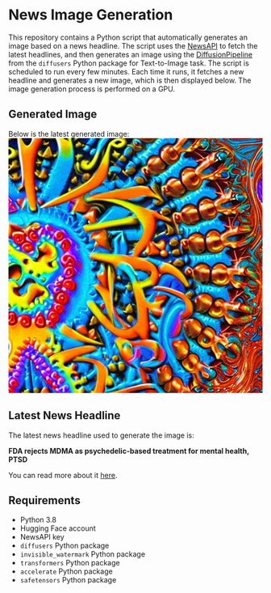 # News Image Generation
This repository contains a Python script that automatically generates an image based on a news headline. The script uses the [NewsAPI](https://newsapi.org/) to fetch the latest headlines, and then generates an image using the [DiffusionPipeline](https://github.com/huggingface/diffusers) from the `diffusers` Python package for Text-to-Image task.
The script is scheduled to run every few minutes. Each time it runs, it fetches a new headline and generates a new image, which is then displayed below. The image generation process is performed on a GPU.

## Generated Image
Below is the latest generated image:
![Generated Image](image.png)

## Latest News Headline
The latest news headline used to generate the image is:

**FDA rejects MDMA as psychedelic-based treatment for mental health, PTSD**

You can read more about it [here](https://news.google.com/rss/articles/CBMimgFBVV95cUxOVHUtSUk3Vk1CcE1FX0hKd04tZ2lBRjYzRjg0V1FlRTVwV2ZyTnFQSExtbzhMWmktdEpFWmJqMTVwOGxBMzVhTm9fTE91NkNnam5UajhtOTA5bURIR0xRT3ZUVmZSeWtzaVVKTWtqaXh4VVdmQ1BqclpDSjhGM3JwbEoyNHhOcFRYQUtyNTMtMGpoaXBkaDZBMkFR0gGfAUFVX3lxTE9SemF5Y0gzSFpjTFF5UGZ1N3c0Z3E2S2dQbHViQ3F2QjZvX3lfQzl1SVRiTXZVYnplWk9QQ24tX2wwblZ5RFV6RzhCdEZxYTExQmlrOFl4aWdBc3FCekZyY1AzVW9HNjBkTllNRkFETXY1c0RybGF0cDVvc3lMdmpfdUpPT09jOVlCeHJJOTUyVEphaDRVRnNHcXpWdExZWQ?oc=5).

## Requirements
- Python 3.8
- Hugging Face account
- NewsAPI key
- `diffusers` Python package
- `invisible_watermark` Python package
- `transformers` Python package
- `accelerate` Python package
- `safetensors` Python package
